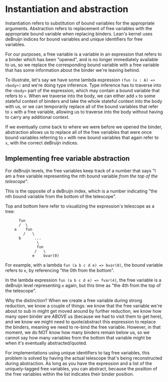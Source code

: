 # Instantiation and abstraction

Instantiation refers to substitution of bound variables for the appropriate arguments. Abstraction refers to replacement of free variables with the appropriate bound variable when replacing binders. Lean's kernel uses deBruijn indices for bound variables and unique identifiers for free variables.

For our purposes, a free variable is a variable in an expression that refers to a binder which has been "opened", and is no longer immediately available to us, so we replace the corresponding bound variable with a free variable that has some information about the binder we're leaving behind.

To illustrate, let's say we have some lambda expression `(fun (x : A) => <body>)` and we're doing type inference. Type inference has to traverse into the `<body>` part of the expression, which may contain a bound variable that refers to `x`. When we traverse into the body, we can either add `x` to some stateful context of binders and take the whole stateful context into the body with us, or we can temporarily replace all of the bound variables that refer to `x` with a free variable, allowing us to traverse into the body without having to carry any additional context.

If we eventually come back to where we were before we opened the binder, abstraction allows us to replace all of the free variables that were once bound variables referring to `x` with new bound variables that again refer to `x`, with the correct deBruijn indices.

## Implementing free variable abstraction

For deBruijn levels, the free variables keep track of a number that says "I am a free variable representing the nth bound variable *from the top of the telescope*". 

This is the opposite of a deBruijn index, which is a number indicating "the nth bound variable from the bottom of the telescope".

Top and bottom here refer to visualizing the expression's telescope as a tree:

```
      fun
      /  \
    a    fun
        /   \
      b      ...
              \
              fun
             /   \
            e    bvar(0)
```

For example, with a lambda `fun (a b c d e) => bvar(0)`, the bound variable refers to `e`, by referencing "the 0th from the bottom".

In the lambda expression `fun (a b c d e) => fvar(4)`, the free variable is a deBruijn level representing `e` again, but this time as "the 4th from the top of the telescope".

Why the distinction? When we create a free variable during strong reduction, we know a couple of things: we know that the free variable we're about to sub in might get moved around by further reduction, we know how many open binder are *ABOVE* us (because we had to visit them to get here), and we know we might need to quote/abstract this expression to replace the binders, meaning we need to re-bind the free variable. However, in that moment, we do NOT know how many binders remain below us, so we cannot say how many variables from the bottom that variable might be when it's eventually abstracted/quoted.

For implementations using unique identifiers to tag free variables, this problem is solved by having the actual telescope that's being reconstructed during abstraction. As long as you have the expression and a list of the uniquely-tagged free variables, you can abstract, because the position of the free variables within the list indicates their binder position.

